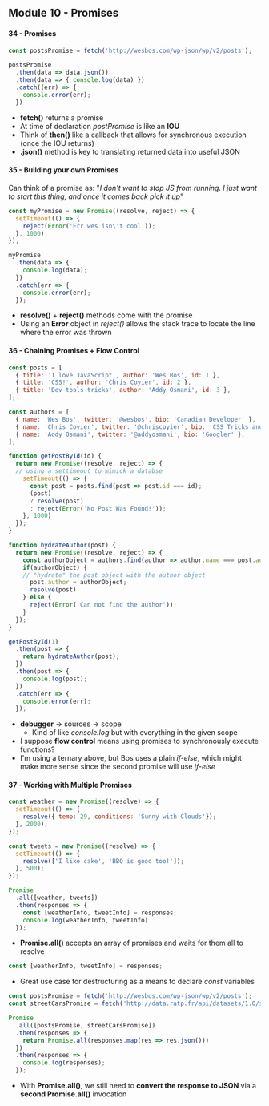 ## Module 10 - Promises

#### 34 - Promises

```js
const postsPromise = fetch('http://wesbos.com/wp-json/wp/v2/posts');

postsPromise
  .then(data => data.json())
  .then(data => { console.log(data) })
  .catch((err) => {
    console.error(err);
  })
```
+ __fetch()__ returns a promise
+ At time of declaration _postPromise_ is like an __IOU__
+ Think of __then()__ like a callback that allows for synchronous execution (once the IOU returns)
+ __.json()__ method is key to translating returned data into useful JSON


#### 35 - Building your own Promises

Can think of a promise as: "_I don't want to stop JS from running. I just want to start this thing, and once it comes back pick it up_"

```js
const myPromise = new Promise((resolve, reject) => {
  setTimeout(() => {
    reject(Error('Err wes isn\'t cool'));
  }, 1000);
});

myPromise
  .then(data => {
    console.log(data);
  })
  .catch(err => {
    console.error(err);
  });
  ```
+ __resolve()__ + __reject()__ methods come with the promise
+ Using an __Error__ object in _reject()_ allows the stack trace to locate the line where the error was thrown

#### 36 - Chaining Promises + Flow Control

```js
const posts = [
  { title: 'I love JavaScript', author: 'Wes Bos', id: 1 },
  { title: 'CSS!', author: 'Chris Coyier', id: 2 },
  { title: 'Dev tools tricks', author: 'Addy Osmani', id: 3 },
];

const authors = [
  { name: 'Wes Bos', twitter: '@wesbos', bio: 'Canadian Developer' },
  { name: 'Chris Coyier', twitter: '@chriscoyier', bio: 'CSS Tricks and CodePen' },
  { name: 'Addy Osmani', twitter: '@addyosmani', bio: 'Googler' },
];

function getPostById(id) {
  return new Promise((resolve, reject) => {
  // using a settimeout to mimick a databse
    setTimeout(() => {
      const post = posts.find(post => post.id === id);
      (post)
      ? resolve(post)
      : reject(Error('No Post Was Found!'));
    }, 1000)
  });
}

function hydrateAuthor(post) {
  return new Promise((resolve, reject) => {
    const authorObject = authors.find(author => author.name === post.author);
    if(authorObject) {
    // "hydrate" the post object with the author object
      post.author = authorObject;
      resolve(post)
    } else {
      reject(Error('Can not find the author'));
    }
  });
}

getPostById(1)
  .then(post => {
    return hydrateAuthor(post);
  })
  .then(post => {
    console.log(post);
  })
  .catch(err => {
    console.error(err);
  });
  ```

+ __debugger__ -> sources -> scope
  + Kind of like _console.log_ but with everything in the given scope
+ I suppose __flow control__ means using promises to synchronously execute functions?
+ I'm using a ternary above, but Bos uses a plain _if-else_, which might make more sense since the second promise will use _if-else_

#### 37 - Working with Multiple Promises

```js
const weather = new Promise((resolve) => {
  setTimeout(() => {
    resolve({ temp: 29, conditions: 'Sunny with Clouds'});
  }, 2000);
});

const tweets = new Promise((resolve) => {
  setTimeout(() => {
    resolve(['I like cake', 'BBQ is good too!']);
  }, 500);
});

Promise
  .all([weather, tweets])
  .then(responses => {
    const [weatherInfo, tweetInfo] = responses;
    console.log(weatherInfo, tweetInfo)
  });
  ```

  + __Promise.all()__ accepts an array of promises and waits for them all to resolve

```js
const [weatherInfo, tweetInfo] = responses;
```
+ Great use case for destructuring as a means to declare _const_ variables

```js
const postsPromise = fetch('http://wesbos.com/wp-json/wp/v2/posts');
const streetCarsPromise = fetch('http://data.ratp.fr/api/datasets/1.0/search/?q=paris');

Promise
  .all([postsPromise, streetCarsPromise])
  .then(responses => {
    return Promise.all(responses.map(res => res.json()))
  })
  .then(responses => {
    console.log(responses);
  });
  ```
+ With __Promise.all()__, we still need to __convert the response to JSON__ via a __second Promise.all()__ invocation
